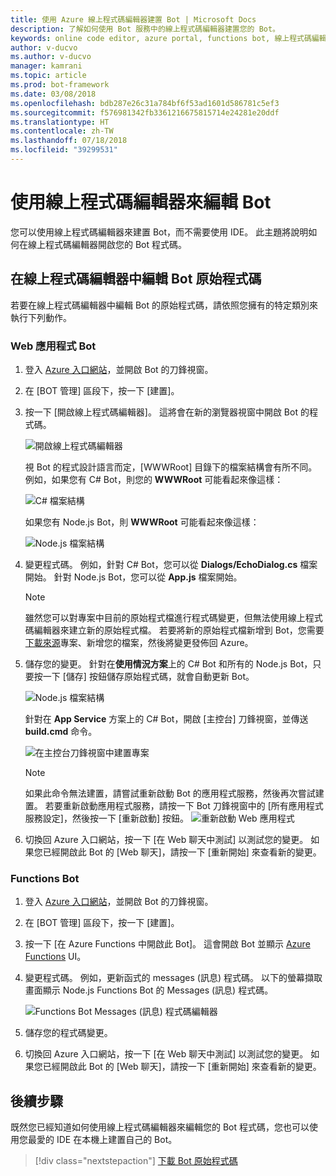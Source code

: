 ```yaml
---
title: 使用 Azure 線上程式碼編輯器建置 Bot | Microsoft Docs
description: 了解如何使用 Bot 服務中的線上程式碼編輯器建置您的 Bot。
keywords: online code editor, azure portal, functions bot, 線上程式碼編輯器, Azure 入口網站, Functions Bot
author: v-ducvo
ms.author: v-ducvo
manager: kamrani
ms.topic: article
ms.prod: bot-framework
ms.date: 03/08/2018
ms.openlocfilehash: bdb287e26c31a784bf6f53ad1601d586781c5ef3
ms.sourcegitcommit: f576981342fb3361216675815714e24281e20ddf
ms.translationtype: HT
ms.contentlocale: zh-TW
ms.lasthandoff: 07/18/2018
ms.locfileid: "39299531"
---
```

# <a name="edit-a-bot-with-online-code-editor"></a>使用線上程式碼編輯器來編輯 Bot

您可以使用線上程式碼編輯器來建置 Bot，而不需要使用 IDE。 此主題將說明如何在線上程式碼編輯器開啟您的 Bot 程式碼。 

## <a name="edit-bot-source-code-in-online-code-editor"></a>在線上程式碼編輯器中編輯 Bot 原始程式碼

若要在線上程式碼編輯器中編輯 Bot 的原始程式碼，請依照您擁有的特定類別來執行下列動作。

### <a name="web-app-bot"></a>Web 應用程式 Bot
1. 登入 [Azure 入口網站](http://portal.azure.com)，並開啟 Bot 的刀鋒視窗。
2. 在 [BOT 管理] 區段下，按一下 [建置]。
3. 按一下 [開啟線上程式碼編輯器]。 這將會在新的瀏覽器視窗中開啟 Bot 的程式碼。 

   ![開啟線上程式碼編輯器](~/media/azure-bot-build/open-online-code-editor.png)

   視 Bot 的程式設計語言而定，[WWWRoot] 目錄下的檔案結構會有所不同。 例如，如果您有 C# Bot，則您的 **WWWRoot** 可能看起來像這樣：

   ![C# 檔案結構](~/media/azure-bot-build/cs-wwwroot-structure.png)

   如果您有 Node.js Bot，則 **WWWRoot** 可能看起來像這樣：

   ![Node.js 檔案結構](~/media/azure-bot-build/node-wwwroot-structure.png)

4. 變更程式碼。 例如，針對 C# Bot，您可以從 **Dialogs/EchoDialog.cs** 檔案開始。 針對 Node.js Bot，您可以從 **App.js** 檔案開始。

   > [!NOTE]
   > 雖然您可以對專案中目前的原始程式檔進行程式碼變更，但無法使用線上程式碼編輯器來建立新的原始程式檔。 若要將新的原始程式檔新增到 Bot，您需要[下載來源](bot-service-build-download-source-code.md)專案、新增您的檔案，然後將變更發佈回 Azure。

5. 儲存您的變更。 針對在**使用情況方案**上的 C# Bot 和所有的 Node.js Bot，只要按一下 [儲存] 按鈕儲存原始程式碼，就會自動更新 Bot。 

   ![Node.js 檔案結構](~/media/azure-bot-build/node-save-file.png)

   針對在 **App Service** 方案上的 C# Bot，開啟 [主控台] 刀鋒視窗，並傳送 **build.cmd** 命令。 

   ![在主控台刀鋒視窗中建置專案](~/media/azure-bot-build/cs-console-build-cmd.png)
 
   > [!NOTE]
   > 如果此命令無法建置，請嘗試重新啟動 Bot 的應用程式服務，然後再次嘗試建置。 若要重新啟動應用程式服務，請按一下 Bot 刀鋒視窗中的 [所有應用程式服務設定]，然後按一下 [重新啟動] 按鈕。
   > ![重新啟動 Web 應用程式](~/media/azure-bot-build/open-online-code-editor-restart-appservice.png)

6. 切換回 Azure 入口網站，按一下 [在 Web 聊天中測試] 以測試您的變更。 如果您已經開啟此 Bot 的 [Web 聊天]，請按一下 [重新開始] 來查看新的變更。

### <a name="functions-bot"></a>Functions Bot

1. 登入 [Azure 入口網站](http://portal.azure.com)，並開啟 Bot 的刀鋒視窗。
2. 在 [BOT 管理] 區段下，按一下 [建置]。
3. 按一下 [在 Azure Functions 中開啟此 Bot]。 這會開啟 Bot 並顯示 <a href="http://go.microsoft.com/fwlink/?linkID=747839" target="_blank">Azure Functions</a> UI。 
4. 變更程式碼。 例如，更新函式的 messages (訊息) 程式碼。 以下的螢幕擷取畫面顯示 Node.js Functions Bot 的 Messages (訊息) 程式碼。

   ![Functions Bot Messages (訊息) 程式碼編輯器](~/media/azure-bot-build/functions-messages-code.png)

5. 儲存您的程式碼變更。
6. 切換回 Azure 入口網站，按一下 [在 Web 聊天中測試] 以測試您的變更。 如果您已經開啟此 Bot 的 [Web 聊天]，請按一下 [重新開始] 來查看新的變更。

## <a name="next-steps"></a>後續步驟
既然您已經知道如何使用線上程式碼編輯器來編輯您的 Bot 程式碼，您也可以使用您最愛的 IDE 在本機上建置自己的 Bot。

> [!div class="nextstepaction"]
> [下載 Bot 原始程式碼](bot-service-build-download-source-code.md)
